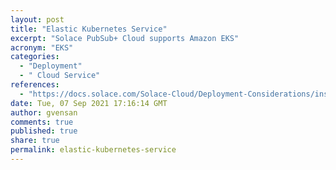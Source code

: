 ```yaml
---
layout: post
title: "Elastic Kubernetes Service"
excerpt: "Solace PubSub+ Cloud supports Amazon EKS"
acronym: "EKS"
categories:
  - "Deployment"
  - " Cloud Service"
references:
  - "https://docs.solace.com/Solace-Cloud/Deployment-Considerations/installing-ps-cloud-k8s-eks-specific-req.htm"
date: Tue, 07 Sep 2021 17:16:14 GMT
author: gvensan
comments: true
published: true
share: true
permalink: elastic-kubernetes-service
---
```

